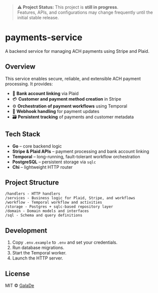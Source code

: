 > **⚠️ Project Status:** This project is **still in progress**.  
> Features, APIs, and configurations may change frequently until the initial stable release.


# payments-service

A backend service for managing ACH payments using Stripe and Plaid.

## Overview

This service enables secure, reliable, and extensible ACH payment processing. It provides:

- 🔗 **Bank account linking** via Plaid
- 💳 **Customer and payment method creation** in Stripe
- ⚙️ **Orchestration of payment workflows** using Temporal
- 📡 **Webhook handling** for payment updates
- 🗃️ **Persistent tracking** of payments and customer metadata

## Tech Stack

- **Go** – core backend logic
- **Stripe & Plaid APIs** – payment processing and bank account linking
- **Temporal** – long-running, fault-tolerant workflow orchestration
- **PostgreSQL** – persistent storage via `sqlc`
- **Chi** – lightweight HTTP router

## Project Structure

```
/handlers - HTTP handlers
/services - Business logic for Plaid, Stripe, and workflows
/workflow - Temporal workflow and activities
/storage - Postgres + sqlc-based repository layer
/domain - Domain models and interfaces
/sql - Schema and query definitions
```

## Development

1. Copy `.env.example` to `.env` and set your credentials.
2. Run database migrations.
3. Start the Temporal worker.
4. Launch the HTTP server.

## License

MIT © [GalaDe](https://github.com/GalaDe)

